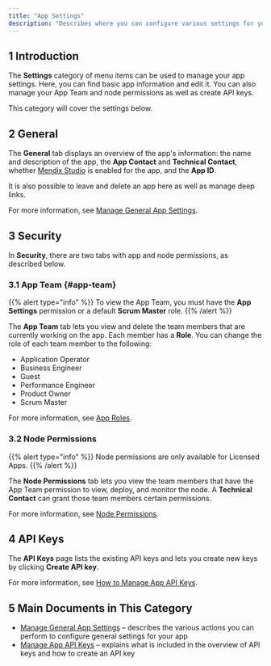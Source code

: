 ```yaml
---
title: "App Settings"
description: "Describes where you can configure various settings for your Mendix app."
---
```


## 1 Introduction

The **Settings** category of menu items can be used to manage your app settings. Here, you can find basic app information and edit it. You can also manage your App Team and node permissions as well as create API keys.

This category will cover the settings below.

## 2 General

The **General** tab displays an overview of the app's information: the name and description of the app, the **App Contact** and **Technical Contact**, whether [Mendix Studio](/studio/) is enabled for the app, and the **App ID**.

It is also possible to leave and delete an app here as well as manage deep links.

For more information, see [Manage General App Settings](general-settings).

## 3 Security

In **Security**, there are two tabs with app and node permissions, as described below.

### 3.1 App Team {#app-team}

{{% alert type="info" %}}
To view the App Team, you must have the **App Settings** permission or a default **Scrum Master** role.
{{% /alert %}}

The **App Team** tab lets you view and delete the team members that are currently working on the app. Each member has a **Role**. You can change the role of each team member to the following:

* Application Operator
* Business Engineer
* Guest
* Performance Engineer
* Product Owner
* Scrum Master

For more information, see [App Roles](../collaborate/app-roles).

### 3.2 Node Permissions

{{% alert type="info" %}}
Node permissions are only available for Licensed Apps.
{{% /alert %}}

The **Node Permissions** tab lets you view the team members that have the App Team permission to view, deploy, and monitor the node.  A **Technical Contact** can grant those team members certain permissions.

For more information, see [Node Permissions](/developerportal/deploy/node-permissions).

## 4 API Keys

The **API Keys** page lists the existing API keys and lets you create new keys by clicking **Create API key**.

For more information, see [How to Manage App API Keys](/developerportal/settings/api-key).

## 5 Main Documents in This Category

* [Manage General App Settings](general-settings) – describes the various actions you can perform to configure general settings for your app
* [Manage App API Keys](api-key) – explains what is included in the overview of API keys and how to create an API key
